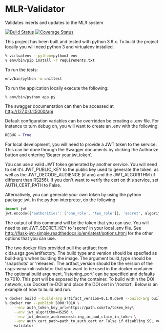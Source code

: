 # MLR-Validator
Validates inserts and updates to the MLR system

[![Build Status](https://travis-ci.org/USGS-CIDA/MLR-Validator.svg?branch=master)](https://travis-ci.org/USGS-CIDA/MLR-Validator)
[![Coverage Status](https://coveralls.io/repos/github/USGS-CIDA/MLR-Validator/badge.svg)](https://coveralls.io/github/USGS-CIDA/MLR-Validator)


This project has been built and tested with python 3.6.x. To build the project locally you will need
python 3 and virtualenv installed.
```bash
% virtualenv --python=python3 env
% env/bin/pip install -r requirements.txt
```
To run the tests:
```bash
env/bin/python -m unittest
```

To run the application locally execute the following:
```bash
% env/bin/python app.py
```

The swagger documentation can then be accessed at http://127.0.0.1:5000/api

Default configuration variables can be overridden be creating a .env file. For instance to turn debug on,
you will want to create an .env with the following:
```python
DEBUG = True
```
For local development, you will need to provide a JWT token to the service. This can be done through the Swagger 
documents by clicking the Authorize button and entering 'Bearer your.jwt.token'.

You can use a valid JWT token generated by another service. You will need to set it's JWT_PUBLIC_KEY to the public 
key used to generate the token, as well as the JWT_DECODE_AUDIENCE (if any) and the JWT_ALGORITHM 
(if different than RS256). If you don't want to verify the cert on this service, set AUTH_CERT_PATH to False.

Alternatively, you can generate your own token by using the python package jwt. In the python interpreter, do the following
```python
import jwt
jwt.encode({'authorities': ['one_role', 'two_role']}, 'secret', algorithm='HS256')
```

The output of this command will be the token that you can use. You will need to set JWT_SECRET_KEY to 'secret' in 
your local .env file. See http://flask-jwt-simple.readthedocs.io/en/latest/options.html for the other options that 
you can use.

The two docker files provided pull the artifact from cida.usgs.gov/artifactory. The build type and version should be specfied as
build-arg's when building the image. The argument build_type should be 'snapshots' or 'releases'. The artfact_version
should be the version of the usgs-wma-mlr-validator that you want to be used in the docker container.
The optional build argument, 'listening_port' can be specified and defaults to 7010. This port will be exposed
by the container. To build within the DOI network, use Dockerfile-DOI and place the DOI cert in '/rootcrt'.
Below is an example of how to build and run.
```bash
% docker build --build-arg artifact_version=0.1.0.dev0 --build-arg build_type=snapshots -t validator -f Dockerfile-DOI .
% docker run --publish 5000:7010 \
    --env auth_token_key_url=https://path.com/to/token_key\
    --env jwt_algorithm=HS256 \
    --env jwt_decode_audience=string_in_aud_claim_in_token \
    --env auth_cert_path=path_to_auth_cert or False if disabling SSL verification (not recommended) \
    validator
```